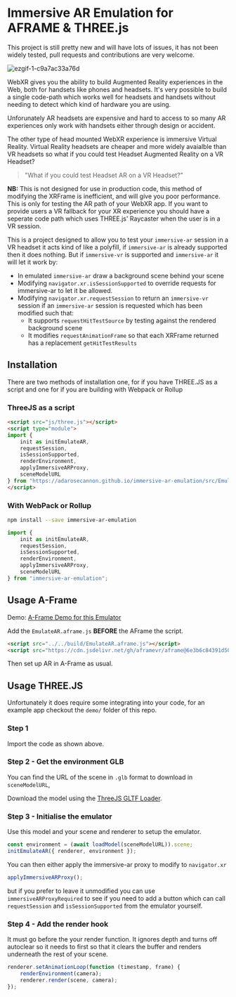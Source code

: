 # Immersive AR Emulation for AFRAME & THREE.js

This project is still pretty new and will have lots of issues, it has not been widely tested, pull requests and contributions are very welcome.

![ezgif-1-c9a7ac33a76d](https://user-images.githubusercontent.com/4225330/100097900-1e470200-2e55-11eb-88d8-8e1544880780.gif)

WebXR gives you the ability to build Augmented Reality experiences in the Web, both for handsets like phones and headsets. It's very possible to build
a single code-path which works well for headsets and handsets without needing to detect which kind of hardware you are using.

Unforunately AR headsets are expensive and hard to access to so many AR experiences only work with handsets either through design or accident.

The other type of head mounted WebXR experience is immersive Virtual Reality. Virtual Reality headsets are cheaper and more widely avaialble
than VR headsets so what if you could test Headset Augmented Reality on a VR Headset?

> "What if you could test Headset AR on a VR Headset?"

**NB:** This is not designed for use in production code, this method of modifying the XRFrame is inefficient, and will give you poor performance. This is only for testing the AR path of your WebXR app.
If you want to provide users a VR fallback for your XR experience you should have a seperate code path which uses THREE.js' Raycaster when the user is in a VR session.

This is a project designed to allow you to test your `immersive-ar` session in a VR headset it acts kind of
like a polyfill, if `immersive-ar` is already supported then it does nothing. But if `immersive-vr` is supported
and `immersive-ar` it will let it work by:

* In emulated `immersive-ar` draw a background scene behind your scene
* Modifying `navigator.xr.isSessionSupported` to override requests for immersive-ar to let it be allowed.
* Modifying `navigator.xr.requestSession` to return an `immersive-vr` session if an `immersive-ar` session is requested which has been modified such that:
  * It supports `requestHitTestSource` by testing against the rendered background scene
  * It modifies `requestAnimationFrame` so that each XRFrame returned has a replacement `getHitTestResults`

## Installation

There are two methods of installation one, for if you have THREE.JS as a script and one for if you are building with Webpack or Rollup

### ThreeJS as a script

```html
<script src="js/three.js"></script>
<script type="module">
import {
	init as initEmulateAR,
	requestSession,
	isSessionSupported,
	renderEnvironment,
	applyImmersiveARProxy,
	sceneModelURL
} from "https://adarosecannon.github.io/immersive-ar-emulation/src/EmulateAR.js";
</script>

```

### With WebPack or Rollup

```bash
npm install --save immersive-ar-emulation
```

```js
import {
	init as initEmulateAR,
	requestSession,
	isSessionSupported,
	renderEnvironment,
	applyImmersiveARProxy,
	sceneModelURL
} from "immersive-ar-emulation";
```

## Usage A-Frame

Demo: [A-Frame Demo for this Emulator](https://adarosecannon.github.io/immersive-ar-emulation/demo/a-frame/index.html)

Add the `EmulateAR.aframe.js` **BEFORE** the AFrame the script.

```html
<script src="../../build/EmulateAR.aframe.js"></script>
<script src="https://cdn.jsdelivr.net/gh/aframevr/aframe@6e3b6c84391d50b45a1a3e801b74ca9d03ac8c09/dist/aframe-master.min.js"></script>
```

Then set up AR in A-Frame as usual.

## Usage THREE.JS

Unfortunately it does require some integrating into your code, for an example app checkout the `demo/` folder of this repo.

### Step 1

Import the code as shown above.

### Step 2 - Get the environment GLB

You can find the URL of the scene in `.glb` format to download in `sceneModelURL`,

Download the model using the [ThreeJS GLTF Loader](https://threejs.org/docs/#examples/en/loaders/GLTFLoader).

### Step 3 - Initialise the emulator

Use this model and your scene and renderer to setup the emulator.

```js
const environment = (await loadModel(sceneModelURL)).scene;
initEmulateAR({ renderer, environment });
```

You can then either apply the immersive-ar proxy to modify to `navigator.xr`

```js
applyImmersiveARProxy();
```

but if you prefer to leave it unmodified you can use `immersiveARProxyRequired` to see if you need to add a button
which can call `requestSession` and `isSessionSupported` from the emulator yourself.


### Step 4 - Add the render hook

It must go before the your render function. It ignores depth and turns off autoclear so it needs to first so
that it clears the buffer and renders underneath the rest of your scene.

```js
renderer.setAnimationLoop(function (timestamp, frame) {
	renderEnvironment(camera);
	renderer.render(scene, camera);
});
```
